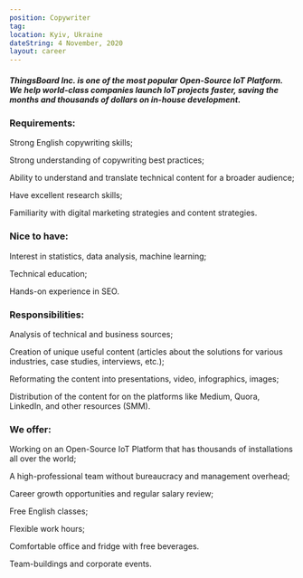 ```yaml
---
position: Copywriter
tag: 
location: Kyiv, Ukraine
dateString: 4 November, 2020
layout: career
---
```

##### ThingsBoard Inc. is one of the most popular Open-Source IoT Platform. We help world-class companies launch IoT projects faster, saving the months and thousands of dollars on in-house development.

### Requirements:
Strong English copywriting skills;

Strong understanding of copywriting best practices;

Ability to understand and translate technical content for a broader audience;

Have excellent research skills;

Familiarity with digital marketing strategies and content strategies.

### Nice to have:
Interest in statistics, data analysis, machine learning;

Technical education;

Hands-on experience in SEO.

### Responsibilities:
Analysis of technical and business sources;

Creation of unique useful content (articles about the solutions for various industries, case studies, interviews, etc.); 

Reformating the content into presentations, video, infographics, images;

Distribution of the content for on the platforms like Medium, Quora, LinkedIn, and other resources (SMM).

### We offer:
Working on an Open-Source IoT Platform that has thousands of installations all over the world; 

A high-professional team without bureaucracy and management overhead; 

Career growth opportunities and regular salary review; 

Free English classes;

Flexible work hours; 

Comfortable office and fridge with free beverages.

Team-buildings and corporate events.